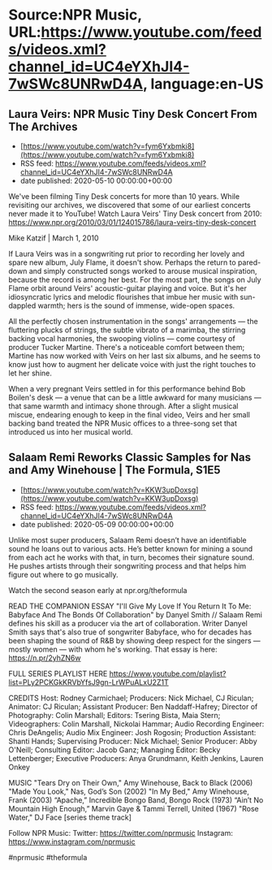 # Source:NPR Music, URL:https://www.youtube.com/feeds/videos.xml?channel_id=UC4eYXhJI4-7wSWc8UNRwD4A, language:en-US

## Laura Veirs: NPR Music Tiny Desk Concert From The Archives
 - [https://www.youtube.com/watch?v=fym6Yxbmki8](https://www.youtube.com/watch?v=fym6Yxbmki8)
 - RSS feed: https://www.youtube.com/feeds/videos.xml?channel_id=UC4eYXhJI4-7wSWc8UNRwD4A
 - date published: 2020-05-10 00:00:00+00:00

We've been filming Tiny Desk concerts for more than 10 years. While revisiting our archives, we discovered that some of our earliest concerts never made it to YouTube! 
Watch Laura Veirs' Tiny Desk concert from 2010: https://www.npr.org/2010/03/01/124015786/laura-veirs-tiny-desk-concert

Mike Katzif | March 1, 2010

If Laura Veirs was in a songwriting rut prior to recording her lovely and spare new album, July Flame, it doesn't show. Perhaps the return to pared-down and simply constructed songs worked to arouse musical inspiration, because the record is among her best. For the most part, the songs on July Flame orbit around Veirs' acoustic-guitar playing and voice. But it's her idiosyncratic lyrics and melodic flourishes that imbue her music with sun-dappled warmth; hers is the sound of immense, wide-open spaces.

All the perfectly chosen instrumentation in the songs' arrangements — the fluttering plucks of strings, the subtle vibrato of a marimba, the stirring backing vocal harmonies, the swooping violins — come courtesy of producer Tucker Martine. There's a noticeable comfort between them; Martine has now worked with Veirs on her last six albums, and he seems to know just how to augment her delicate voice with just the right touches to let her shine.

When a very pregnant Veirs settled in for this performance behind Bob Boilen's desk — a venue that can be a little awkward for many musicians — that same warmth and intimacy shone through. After a slight musical miscue, endearing enough to keep in the final video, Veirs and her small backing band treated the NPR Music offices to a three-song set that introduced us into her musical world.

## Salaam Remi Reworks Classic Samples for Nas and Amy Winehouse | The Formula, S1E5
 - [https://www.youtube.com/watch?v=KKW3upDoxsg](https://www.youtube.com/watch?v=KKW3upDoxsg)
 - RSS feed: https://www.youtube.com/feeds/videos.xml?channel_id=UC4eYXhJI4-7wSWc8UNRwD4A
 - date published: 2020-05-09 00:00:00+00:00

Unlike most super producers, Salaam Remi doesn’t have an identifiable sound he loans out to various acts. He’s better known for mining a sound from each act he works with that, in turn, becomes their signature sound. He pushes artists through their songwriting process and that helps him figure out where to go musically.

Watch the second season early at npr.org/theformula

READ THE COMPANION ESSAY
"I'll Give My Love If You Return It To Me: Babyface And The Bonds Of Collaboration" by Danyel Smith // Salaam Remi defines his skill as a producer via the art of collaboration. Writer Danyel Smith says that's also true of songwriter Babyface, who for decades has been shaping the sound of R&B by showing deep respect for the singers — mostly women — with whom he's working. That essay is here: https://n.pr/2yhZN6w

FULL SERIES PLAYLIST HERE
https://www.youtube.com/playlist?list=PLy2PCKGkKRVbYfsJ9gn-LrWPuALxU2Z1T

CREDITS
Host: Rodney Carmichael; Producers: Nick Michael, CJ Riculan; Animator: CJ Riculan; Assistant Producer: Ben Naddaff-Hafrey; Director of Photography: Colin Marshall; Editors: Tsering Bista, Maia Stern; Videographers: Colin Marshall, Nickolai Hammar; Audio Recording Engineer: Chris DeAngelis; Audio Mix Engineer: Josh Rogosin; Production Assistant: Shanti Hands; Supervising Producer: Nick Michael; Senior Producer: Abby O'Neill; Consulting Editor: Jacob Ganz; Managing Editor: Becky Lettenberger; Executive Producers: Anya Grundmann, Keith Jenkins, Lauren Onkey

MUSIC
"Tears Dry on Their Own," Amy Winehouse, Back to Black (2006)
"Made You Look," Nas, God’s Son (2002)
"In My Bed," Amy Winehouse, Frank (2003)
“Apache,” Incredible Bongo Band, Bongo Rock (1973)
“Ain’t No Mountain High Enough,” Marvin Gaye & Tammi Terrell, United (1967)
"Rose Water," DJ Face [series theme track]

Follow NPR Music:
Twitter: https://twitter.com/nprmusic
Instagram: https://www.instagram.com/nprmusic

#nprmusic #theformula

